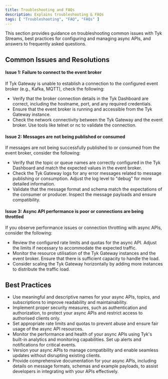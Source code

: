 ```yaml
---
title: Troubleshooting and FAQs
description: Explains troubleshooting & FAQs
tags: [ "Troubleshooting", "FAQ", "FAQs" ]
---
```



This section provides guidance on troubleshooting common issues with Tyk Streams, best practices for configuring and managing async APIs, and answers to frequently asked questions.

## Common Issues and Resolutions

#### Issue 1: Failure to connect to the event broker

If Tyk Gateway is unable to establish a connection to the configured event broker (e.g., Kafka, MQTT), check the following:
- Verify that the broker connection details in the Tyk Dashboard are correct, including the hostname, port, and any required credentials.
- Ensure that the event broker is running and accessible from the Tyk Gateway instance.
- Check the network connectivity between the Tyk Gateway and the event broker. Use tools like telnet or nc to validate the connection.

#### Issue 2: Messages are not being published or consumed

If messages are not being successfully published to or consumed from the event broker, consider the following:
- Verify that the topic or queue names are correctly configured in the Tyk Dashboard and match the expected values in the event broker.
- Check the Tyk Gateway logs for any error messages related to message publishing or consumption. Adjust the log level to "debug" for more detailed information.
- Validate that the message format and schema match the expectations of the consumer or producer. Inspect the message payloads and ensure compatibility.

#### Issue 3: Async API performance is poor or connections are being throttled

If you observe performance issues or connection throttling with async APIs, consider the following:
- Review the configured rate limits and quotas for the async API. Adjust the limits if necessary to accommodate the expected traffic.
- Monitor the resource utilisation of the Tyk Gateway instances and the event broker. Ensure that there is sufficient capacity to handle the load.
- Consider scaling the Tyk Gateway horizontally by adding more instances to distribute the traffic load.

## Best Practices

- Use meaningful and descriptive names for your async APIs, topics, and subscriptions to improve readability and maintainability.
- Implement proper security measures, such as authentication and authorization, to protect your async APIs and restrict access to authorised clients only.
- Set appropriate rate limits and quotas to prevent abuse and ensure fair usage of the async API resources.
- Monitor the performance and health of your async APIs using Tyk's built-in analytics and monitoring capabilities. Set up alerts and notifications for critical events.
- Version your async APIs to manage compatibility and enable seamless updates without disrupting existing clients.
- Provide comprehensive documentation for your async APIs, including details on message formats, schemas and example payloads, to assist developers in integrating with your APIs effectively.
